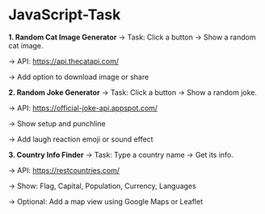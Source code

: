 # JavaScript-Task


**1. Random Cat Image Generator**
-> Task: Click a button → Show a random cat image.

-> API: https://api.thecatapi.com/

-> Add option to download image or share



**2. Random Joke Generator**
-> Task: Click a button → Show a random joke.

-> API: https://official-joke-api.appspot.com/

-> Show setup and punchline

-> Add laugh reaction emoji or sound effect



**3. Country Info Finder**
-> Task: Type a country name → Get its info.

-> API: https://restcountries.com/

-> Show: Flag, Capital, Population, Currency, Languages

-> Optional: Add a map view using Google Maps or Leaflet

